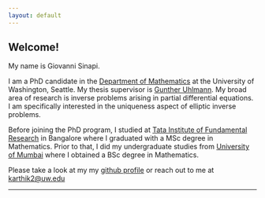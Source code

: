 ```yaml
---
layout: default
---
```


## Welcome!

My name is Giovanni Sinapi. 

I am a PhD candidate in the [Department of Mathematics](https://math.washington.edu/) at the University of Washington, Seattle. My thesis supervisor is [Gunther Uhlmann](https://sites.math.washington.edu/~gunther/). My broad area of research is inverse problems arising in partial differential equations. I am specifically interested in the uniqueness aspect of elliptic inverse problems.

Before joining the PhD program, I studied at [Tata Institute of Fundamental Research](https://www.math.tifrbng.res.in/) in Bangalore where I graduated with a MSc degree in Mathematics. Prior to that, I did my undergraduate studies from [University of Mumbai](http://www.mu.ac.in/) where I obtained a BSc degree in Mathematics. 

 Please take a look at my my [github profile](https://github.com/iyer-karthik) or reach out to me at <karthik2@uw.edu>
 
 
---

